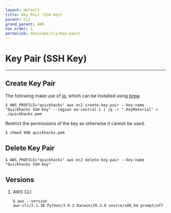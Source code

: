 ```yaml
---
layout: default
title: Key Pair (SSH Key)
parent: CLI
grand_parent: AWS
nav_order: 1
permalink: docs/aws/cli/key-pair/
---
```


# Key Pair (SSH Key)

---

## Create Key Pair

The following make use of [jq](https://stedolan.github.io/jq/), which can be installed using 
[brew](https://formulae.brew.sh/formula/jq).

```console
$ AWS_PROFILE="quickhacks" aws ec2 create-key-pair --key-name "Quickhacks SSH Key" --region eu-central-1 | jq -r ".KeyMaterial" > ./quickhacks.pem
```

Restrict the permissions of the key as otherwise it cannot be used.

```console
$ chmod 400 quickhacks.pem
```

## Delete Key Pair

```console
$ AWS_PROFILE="quickhacks" aws ec2 delete-key-pair --key-name "Quickhacks SSH Key"
```

## Versions

1. AWS CLI

   ```console
   $ aws --version
   aws-cli/2.1.30 Python/3.9.2 Darwin/20.3.0 source/x86_64 prompt/off
   ```
